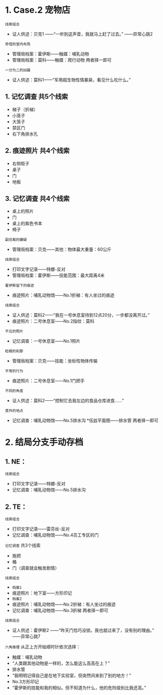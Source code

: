 # 1. Case.2 宠物店

`线索组合`
* 证人供述：贝克1
——“一听到这声音，我就马上赶了过去。”
——异常心跳2

`奇怪的室内布局`
* 管理局档案：霍伊斯——触媒：哺乳动物
* 管理局档案：莫科——触媒：爬行动物
两者择一即可

`一分为二的凶器`
* 证人供述：莫科1——“军用超生物性情暴戾，看见什么吃什么。”

## 1. 记忆调查 共5个线索
* 梯子（折梯）
* 小笼子
* 大笼子
* 禁区门
* 右下角排水孔

## 2. 痕迹照片 共4个线索
* 右侧柜子
* 桌子
* 门
* 地板

## 3. 记忆调查 共4个线索
* 桌上的照片
* 门
* 桌上的紫色书本
* 椅子

`副总裁的嫌疑`
* 管理局档案：贝克——其他：物体最大重量：60公斤

`线索组合`
* 打印文字记录——特娜-反对
* 管理局档案：霍伊斯——技能范围：最大距离4米

`霍伊斯留下的痕迹`
* 痕迹照片：哺乳动物馆——No.1折梯：有人坐过的痕迹

`线索组合`
* 证人供述：莫科2——“我在一号休息室待到12点20分，一步都没离开过。”
* 痕迹照片：二号休息室——No.2指纹：莫科

`不见的照片`
* 记忆调查：一号休息室——No.1照片

`眨眼的刹那`
* 管理局档案：贝克——技能：坐标性物体传输

`平常的行为`
* 痕迹照片：二号休息室——No.1门把手

`不同的角度`
* 证人供述：莫科2——“控制它去我左边的食品仓库进食……”

`意外的地点`
* 记忆调查：哺乳动物馆——No.5排水沟
*伍兹平面图——排水管
两者择一即可

# 2. 结局分支手动存档

## 1. NE：
`线索组合`
* 打印文字记录——特娜-反对
* 记忆调查：哺乳动物馆——No.5排水沟

## 2. TE：
`线索组合`
* 打印文字记录——雷芬丝-反对
* 记忆调查：哺乳动物馆——No.4员工专区的门

`记忆调查` 共3个线索
* 拖把
* 桶
* 门（调查就会触发剧情）

`线索组合`
* `档案1`
* 痕迹照片：地下室——方形印记
* `档案2`
* 痕迹照片：哺乳动物馆——No.2折梯：有人坐过的痕迹
* 记忆调查：哺乳动物馆——No.3折梯
两者择一即可

`线索组合`
* 证人供述：霍伊斯2
——“昨天门恰巧没锁。我也就过来了，没有别的理由。”
——异常心跳7

`六角推理`
从正上方开始顺时针依次选择：
* 触媒：哺乳动物
* “人类跟其他动物是一样的，怎么能这么高高在上？”
* 排水管
* “我明明记得自己是在地下实验室，但突然间来到了别的地方！”
* No.3方形印记
* “霍伊斯的技能和我的相似。但不知道为什么，他的危险级别比我还高。”